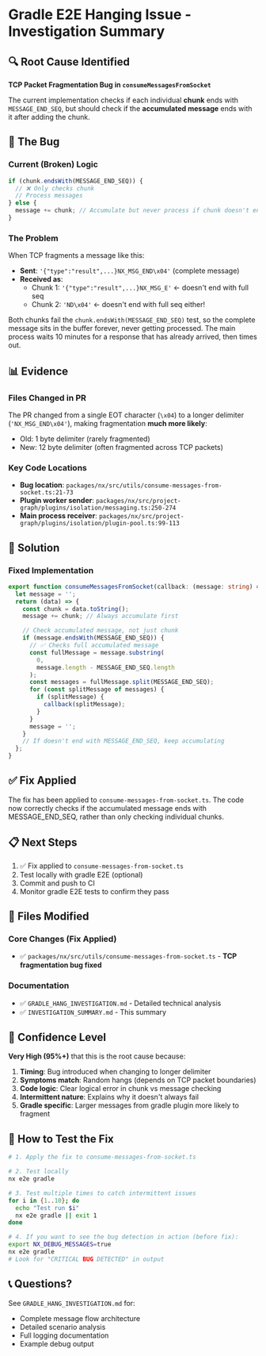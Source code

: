 # Gradle E2E Hanging Issue - Investigation Summary

## 🔍 Root Cause Identified

**TCP Packet Fragmentation Bug in `consumeMessagesFromSocket`**

The current implementation checks if each individual **chunk** ends with `MESSAGE_END_SEQ`, but should check if the **accumulated message** ends with it after adding the chunk.

## 🐛 The Bug

### Current (Broken) Logic

```typescript
if (chunk.endsWith(MESSAGE_END_SEQ)) {
  // ❌ Only checks chunk
  // Process messages
} else {
  message += chunk; // Accumulate but never process if chunk doesn't end right
}
```

### The Problem

When TCP fragments a message like this:

- **Sent**: `'{"type":"result",...}NX_MSG_END\x04'` (complete message)
- **Received as**:
  - Chunk 1: `'{"type":"result",...}NX_MSG_E'` ← doesn't end with full seq
  - Chunk 2: `'ND\x04'` ← doesn't end with full seq either!

Both chunks fail the `chunk.endsWith(MESSAGE_END_SEQ)` test, so the complete message sits in the buffer forever, never getting processed. The main process waits 10 minutes for a response that has already arrived, then times out.

## 📊 Evidence

### Files Changed in PR

The PR changed from a single EOT character (`\x04`) to a longer delimiter (`'NX_MSG_END\x04'`), making fragmentation **much more likely**:

- Old: 1 byte delimiter (rarely fragmented)
- New: 12 byte delimiter (often fragmented across TCP packets)

### Key Code Locations

- **Bug location**: `packages/nx/src/utils/consume-messages-from-socket.ts:21-73`
- **Plugin worker sender**: `packages/nx/src/project-graph/plugins/isolation/messaging.ts:250-274`
- **Main process receiver**: `packages/nx/src/project-graph/plugins/isolation/plugin-pool.ts:99-113`

## 🔧 Solution

### Fixed Implementation

```typescript
export function consumeMessagesFromSocket(callback: (message: string) => void) {
  let message = '';
  return (data) => {
    const chunk = data.toString();
    message += chunk; // Always accumulate first

    // Check accumulated message, not just chunk
    if (message.endsWith(MESSAGE_END_SEQ)) {
      // ✅ Checks full accumulated message
      const fullMessage = message.substring(
        0,
        message.length - MESSAGE_END_SEQ.length
      );
      const messages = fullMessage.split(MESSAGE_END_SEQ);
      for (const splitMessage of messages) {
        if (splitMessage) {
          callback(splitMessage);
        }
      }
      message = '';
    }
    // If doesn't end with MESSAGE_END_SEQ, keep accumulating
  };
}
```

## ✅ Fix Applied

The fix has been applied to `consume-messages-from-socket.ts`. The code now correctly checks if the accumulated message ends with MESSAGE_END_SEQ, rather than only checking individual chunks.

## 📋 Next Steps

1. ✅ Fix applied to `consume-messages-from-socket.ts`
2. Test locally with gradle E2E (optional)
3. Commit and push to CI
4. Monitor gradle E2E tests to confirm they pass

## 📁 Files Modified

### Core Changes (Fix Applied)

- ✅ `packages/nx/src/utils/consume-messages-from-socket.ts` - **TCP fragmentation bug fixed**

### Documentation

- ✅ `GRADLE_HANG_INVESTIGATION.md` - Detailed technical analysis
- ✅ `INVESTIGATION_SUMMARY.md` - This summary

## 🎯 Confidence Level

**Very High (95%+)** that this is the root cause because:

1. **Timing**: Bug introduced when changing to longer delimiter
2. **Symptoms match**: Random hangs (depends on TCP packet boundaries)
3. **Code logic**: Clear logical error in chunk vs message checking
4. **Intermittent nature**: Explains why it doesn't always fail
5. **Gradle specific**: Larger messages from gradle plugin more likely to fragment

## 🚀 How to Test the Fix

```bash
# 1. Apply the fix to consume-messages-from-socket.ts

# 2. Test locally
nx e2e gradle

# 3. Test multiple times to catch intermittent issues
for i in {1..10}; do
  echo "Test run $i"
  nx e2e gradle || exit 1
done

# 4. If you want to see the bug detection in action (before fix):
export NX_DEBUG_MESSAGES=true
nx e2e gradle
# Look for "CRITICAL BUG DETECTED" in output
```

## 📞 Questions?

See `GRADLE_HANG_INVESTIGATION.md` for:

- Complete message flow architecture
- Detailed scenario analysis
- Full logging documentation
- Example debug output
